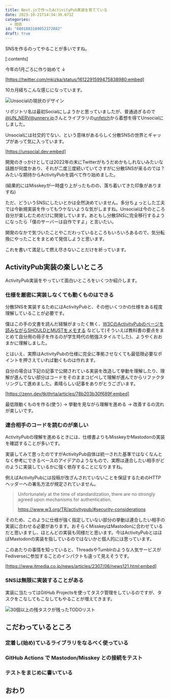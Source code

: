 ```yaml
---
title: Next.jsで作ったActivityPub実装を育てている
date: 2023-10-21T14:34:30.671Z
categories:
  - 技術
id: "6801883189052372882"
draft: true
---
```


SNSを作るのってやることが多いですね。

<!-- more -->

[:contents]

今年の1月ごろに作り始めて ↓

[https://twitter.com/mkizka/status/1612291599475838980:embed]

10カ月経ちこんな感じになっています。

![Unsocialの現状のデザイン](https://pages.mkizka.dev/images/unsocial.png)

リポジトリ名は最初Socialにしようかと思っていましたが、普通過ぎるので[@UN_NERV@unnerv.jp](https://unnerv.jp/@UN_NERV)さんとライブラリの[unfetch](https://www.npmjs.com/package/unfetch)から着想を得てUnsocialにしました。

Unsocialには社交的でない、という意味があるらしく分散SNSの世界とギャップがあって気に入っています。

[https://unsocial.dev:embed]

開発のきっかけとしては2022年の末にTwitterがもうだめかもしれないみたいな話題が何度かあり、それが二度三度続いていてさすがに分散SNSが来るのでは？みたいな期待からActivityPubを調べて作り始めました。

(結果的にはMisskeyが一時盛り上がったものの、落ち着いてきた印象がありますね)

ただ、どういうSNSにしたいとかは全然決めていません。多分ちょっとした工夫では今新規実装を作ってもウケないような気がしますね。Unsocialは今のところ自分が楽しむためだけに開発しています。あともし分散SNSに完全移行するようになったら「僕のサーバーは自作ですよ」と言いたい。

開発のなかで気づいたことやこだわっているところもいろいろあるので、気分転換にやったことをまとめて発信しようと思います。

これを書いて満足して燃え尽きないことだけを祈っています。

## ActivityPub実装の楽しいところ

ActivityPub実装をやっていて面白いところをいくつか紹介します。

### 仕様を厳密に実装しなくても動くものはできる

分散SNSを実装するためにはActivityPubと、その他いくつかの仕様をある程度理解していることが必要です。

僕はこの手の文書を読んだ経験がまったく無く、[W3CのActivityPubのページを読みながらSHOULDとMUSTをメモする](https://scrapbox.io/mkizka/ActivityPub%E4%BB%95%E6%A7%98%E3%81%AEMUST%E3%81%A8SHOULD%E3%81%BE%E3%81%A8%E3%82%81) などして(そういえば教科書の要点をまとめて自分用の冊子を作るのが学生時代の勉強スタイルでした)、ようやくおおまかに理解しました。

とはいえ、実際はActivityPubの仕様に完全に準拠させなくても最低限必要なポイントを押さえていれば動くものは作れます。

自分の場合は下記の記事で公開されている実装を改造して挙動を理解したり、理解が進んでない部分はコードをそのままコピペして理解が進んでからリファクタリングして進めました。素晴らしい記事をありがとうございます。

[https://zenn.dev/tkithrta/articles/78b203b30f689f:embed]

最低限動くものを作る(使う) → 挙動を見ながら理解を進める → 改善するの流れが楽しいです。

### 連合相手のコードを読むのが楽しい

ActivityPubの理解を進めるときには、仕様書よりもMisskeyかMastodonの実装を確認することが多いです。

実装してみて思ったのですがActivityPub自体は統一された基準ではなくなんとなく参考にできるベースのアイデアのようなもので、実際は連合したい相手がどのように実装しているかに強く依存することになりますね。

例えばActivityPubには投稿が改ざんされていないことを保証するためのHTTPヘッダーへの署名方法が規定されていません。

> Unfortunately at the time of standardization, there are no strongly agreed upon mechanisms for authentication.
>
> https://www.w3.org/TR/activitypub/#security-considerations

そのため、このように仕様が強く指定していない部分の挙動は連合したい相手の実装に合わせる必要があります。おそらくMisskeyはMastodonに合わせているだと思いますし、ほとんどの実装も同様だと思います。今はActivityPubとはほぼMastodonの実装を指しているのではないかと個人的には思っています。

このあたりの事情を知っていると、ThreadsやTumblrのような人気サービスがFediverseに参加することのインパクトも違って見えそうです。

[https://www.itmedia.co.jp/news/articles/2307/06/news121.html:embed]

### SNSは無限に実装することがある

<!-- TODO -->

実装に当たってはGitHub Projectsを使ってタスク管理をしているのですが、タスクをこなしてもこなしてもやることが増えてきます。

![30個以上の残タスクが残ったTODOリスト](https://pages.mkizka.dev/images/61591a1a82/todo.png)

## こだわっているところ

### 定着し(始め)ているライブラリをなるべく使っている

### GitHub Actions で Mastodon/Misskey との接続をテスト

### テストをまじめに書いている

## おわり
